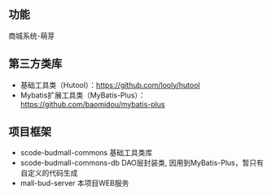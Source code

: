 ## 功能
商城系统-萌芽

## 第三方类库
* 基础工具类（Hutool）：https://github.com/looly/hutool
* Mybatis扩展工具类（MyBatis-Plus）： https://github.com/baomidou/mybatis-plus

## 项目框架
* scode-budmall-commons 基础工具类库
* scode-budmall-commons-db DAO层封装类, 因用到MyBatis-Plus，暂只有自定义的代码生成
* mall-bud-server 本项目WEB服务


